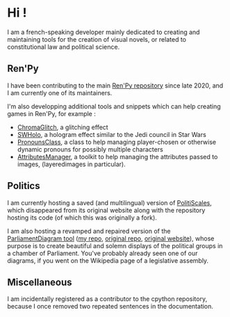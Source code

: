 # Hi !

I am a french-speaking developer mainly dedicated to creating and maintaining tools for the creation of visual novels,
or related to constitutional law and political science.

## Ren'Py
I have been contributing to the main [Ren'Py repository](github.com/renpy/renpy) since late 2020,
and I am currently one of its maintainers.

I'm also developping additional tools and snippets which can help creating games in Ren'Py, for example :
* [ChromaGlitch](https://github.com/Gouvernathor/renpy-ChromaGlitch), a glitching effect
* [SWHolo](https://github.com/Gouvernathor/renpy-SWHolo), a hologram effect similar to the Jedi council in Star Wars
* [PronounsClass](https://github.com/Gouvernathor/renpy-PronounsClass), a class to help managing player-chosen or otherwise dynamic pronouns
  for possibly multiple characters
* [AttributesManager](https://github.com/Gouvernathor/renpy-AttributesManager), a toolkit to help managing the attributes passed to images,
  (layeredimages in particular).

## Politics
I am currently hosting a saved (and multilingual) version of [PolitiScales](https://github.com/Gouvernathor/gouvernathor.github.io),
which disappeared from its original website along with the repository hosting its code (of which this was originally a fork).

I am also hosting a revamped and repaired version of the [ParliamentDiagram tool](https://parliamentarch.toolforge.org/archinputform.php)
([my repo](https://github.com/Gouvernathor/parliamentdiagram), [original repo](https://github.com/Slashme/parliamentdiagram),
[original website](https://parliamentdiagram.toolforge.org/parlitest.php)), whose purpose is to create beautiful and solemn displays of the political groups
in a chamber of Parliament. You've probably already seen one of our diagrams, if you went on the Wikipedia page of a legislative assembly.

## Miscellaneous
I am incidentally registered as a contributor to the cpython repository, because I once removed two repeated sentences in the documentation.
